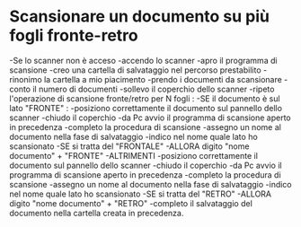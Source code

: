 # Scansionare un documento su più fogli fronte-retro

-Se lo scanner non è acceso
    -accendo lo scanner
-apro il programma di scansione
-creo una cartella di salvataggio nel percorso prestabilito
-rinonimo la cartella a mio piacimento
-prendo i documenti da scansionare
-conto il numero di documenti
-sollevo il coperchio dello scanner
-ripeto l'operazione di scansione fronte/retro per N fogli :
    -SE il documento è sul lato "FRONTE" :
        -posiziono correttamente il documento sul pannello dello scanner
        -chiudo il coperchio
        -da Pc avvio il programma di scansione aperto in precedenza
        -completo la procedura di scansione
        -assegno un nome al documento nella fase di salvataggio
        -indico nel nome quale lato ho scansionato
        -SE si tratta del "FRONTALE"
            -ALLORA digito "nome documento" + "FRONTE"
    -ALTRIMENTI
        -posiziono correttamente il documento sul pannello dello scanner
        -chiudo il coperchio
        -da Pc avvio il programma di scansione aperto in precedenza
        -completo la procedura di scansione
        -assegno un nome al documento nella fase di salvataggio
        -indico nel nome quale lato ho scansionato
        -SE si tratta del "RETRO"
            -ALLORA digito "nome documento" + "RETRO"
-completo il salvataggio del documento nella cartella creata in precedenza.